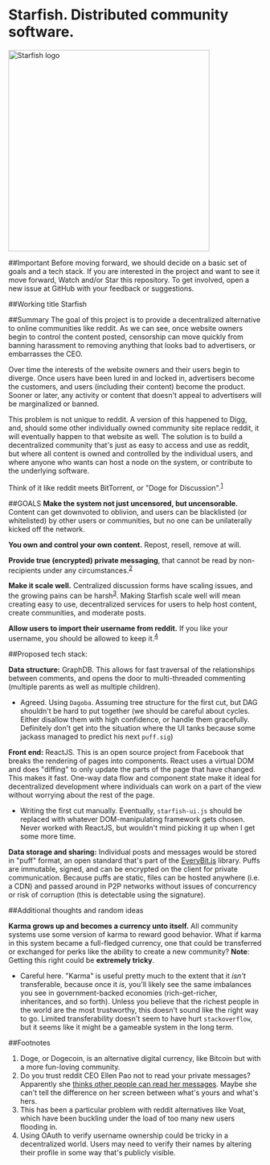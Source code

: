 # Starfish. Distributed community software.

<img src="http://i.imgur.com/DHHroH1.png" alt="Starfish logo" height="400">

##Important
Before moving forward, we should decide on a basic set of goals and a tech stack. If you are interested in the project and want to see it move forward, Watch and/or Star this repository. To get involved, open a new issue at GitHub with your feedback or suggestions. 

##Working title
Starfish

##Summary
The goal of this project is to provide a decentralized alternative to online communities like reddit. As we can see, once website owners begin to control the content posted, censorship can move quickly from banning harassment to removing anything that looks bad to advertisers, or embarrasses the CEO. 

Over time the interests of the website owners and their users begin to diverge. Once users have been lured in and locked in, advertisers become the customers, and users (including their content) become the product. Sooner or later, any activity or content that doesn't appeal to advertisers will be marginalized or banned.

This problem is not unique to reddit. A version of this happened to Digg, and, should some other individually owned community site replace reddit, it will eventually happen to that website as well. The solution is to build a decentralized community that's just as easy to access and use as reddit, but where all content is owned and controlled by the individual users, and where anyone who wants can host a node on the system, or contribute to the underlying software.

Think of it like reddit meets BitTorrent, or "Doge for Discussion".<sup>[1](#footnotes)</sup>


##GOALS
**Make the system not just uncensored, but uncensorable.** Content can get downvoted to oblivion, and users can be blacklisted (or whitelisted) by other users or communities, but no one can be unilaterally kicked off the network. 

**You own and control your own content.** Repost, resell, remove at will. 

**Provide true (encrypted) private messaging**, that cannot be read by non-recipients under any circumstances.<sup>[2](#footnotes)</sup> 

**Make it scale well.** Centralized discussion forms have scaling issues, and the growing pains can be harsh<sup>[3](#footnotes)</sup>. Making Starfish scale well will mean creating easy to use, decentralized services for users to help host content, create communities, and moderate posts.

**Allow users to import their username from reddit.** If you like your username, you should be allowed to keep it.<sup>[4](#footnotes)</sup>


##Proposed tech stack:

**Data structure:** GraphDB. This allows for fast traversal of the relationships between comments, and opens the door to multi-threaded commenting (multiple parents as well as multiple children).

 - Agreed. Using `Dagoba`. Assuming tree structure for the first cut, but DAG shouldn't be hard to put together (we should be careful about cycles. Either disallow them with high confidence, or handle them gracefully. Definitely don't get into the situation where the UI tanks because some jackass managed to predict his next `puff.sig`)

**Front end:** ReactJS. This is an open source project from Facebook that breaks the rendering of pages into components. React uses a virtual DOM and does "diffing" to only update the parts of the page that have changed. This makes it fast. One-way data flow and component state make it ideal for decentralized development where individuals can work on a part of the view without worrying about the rest of the page.

 - Writing the first cut manually. Eventually, `starfish-ui.js` should be replaced with whatever DOM-manipulating framework gets chosen. Never worked with ReactJS, but wouldn't mind picking it up when I get some more time.

**Data storage and sharing:** Individual posts and messages would be stored in "puff" format, an open standard that's part of the [EveryBit.js](https://github.com/EveryBit-com/everybit.js) library. Puffs are immutable, signed, and can be encrypted on the client for private communication. Because puffs are static, files can be hosted anywhere (i.e. a CDN) and passed around in P2P networks without issues of concurrency or risk of corruption (this is detectable using the signature). 

##Additional thoughts and random ideas

**Karma grows up and becomes a currency unto itself.** All community systems use some version of karma to reward good behavior. What if karma in this system became a full-fledged currency, one that could be transferred or exchanged for perks like the ability to create a new community? **Note**: Getting this right could be **extremely tricky**.

 - Careful here. "Karma" is useful pretty much to the extent that it *isn't* transferable, because once it *is*, you'll likely see the same imbalances you see in government-backed economies (rich-get-richer, inheritances, and so forth). Unless you believe that the richest people in the world are the most trustworthy, this doesn't sound like the right way to go. Limited transferability doesn't seem to have hurt `stackoverflow`, but it seems like it might be a gameable system in the long term.

<a name="footnotes"></a>
##Footnotes
1. Doge, or Dogecoin, is an alternative digital currency, like Bitcoin but with a more fun-loving community.
2. Do you trust reddit CEO Ellen Pao not to read your private messages? Apparently she [thinks other people can read her messages](https://www.reddit.com/r/KotakuInAction/comments/39i5g5/ellen_pao_posted_a_link_to_a_private_message_to/). Maybe she can't tell the difference on her screen between what's yours and what's hers.
3. This has been a particular problem with reddit alternatives like Voat, which have been buckling under the load of too many new users flooding in. 
4. Using OAuth to verify username ownership could be tricky in a decentralized world. Users may need to verify their names by altering their profile in some way that's publicly visible.
